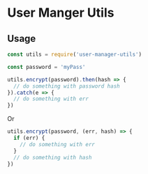 # User Manger Utils

## Usage

```js
const utils = require('user-manager-utils')

const password = 'myPass'

utils.encrypt(password).then(hash => {
  // do something with password hash
}).catch(e => {
  // do something with err
})
```

Or

```js
utils.encrypt(password, (err, hash) => {
  if (err) {
    // do something with err
  }
  // do something with hash
})
```
